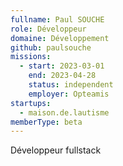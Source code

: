 ```yaml
---
fullname: Paul SOUCHE
role: Développeur
domaine: Développement
github: paulsouche
missions:
  - start: 2023-03-01
    end: 2023-04-28
    status: independent
    employer: Opteamis
startups:
  - maison.de.lautisme
memberType: beta
---
```



Développeur fullstack

